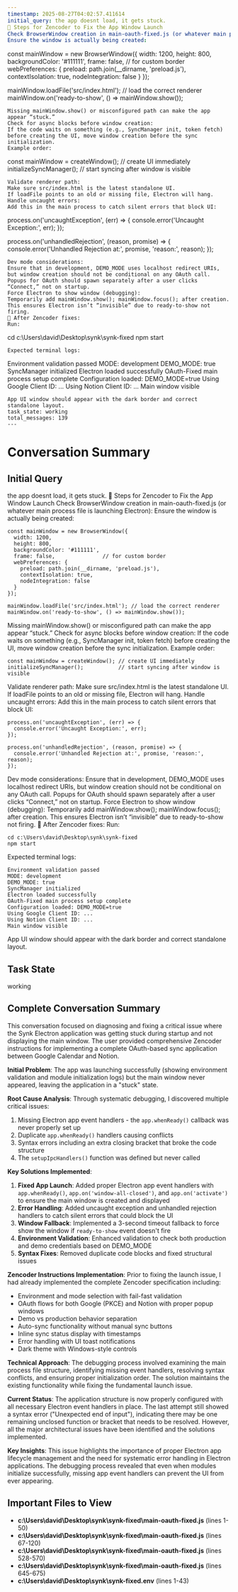 ```yaml
---
timestamp: 2025-08-27T04:02:57.411614
initial_query: the app doesnt load, it gets stuck.
🔹 Steps for Zencoder to Fix the App Window Launch
Check BrowserWindow creation in main-oauth-fixed.js (or whatever main process file is launching Electron):
Ensure the window is actually being created:
```
const mainWindow = new BrowserWindow({
  width: 1200,
  height: 800,
  backgroundColor: '#111111',
  frame: false,               // for custom border
  webPreferences: {
    preload: path.join(__dirname, 'preload.js'),
    contextIsolation: true,
    nodeIntegration: false
  }
});

mainWindow.loadFile('src/index.html'); // load the correct renderer
mainWindow.on('ready-to-show', () => mainWindow.show());

```
Missing mainWindow.show() or misconfigured path can make the app appear “stuck.”
Check for async blocks before window creation:
If the code waits on something (e.g., SyncManager init, token fetch) before creating the UI, move window creation before the sync initialization.
Example order:
```
const mainWindow = createWindow(); // create UI immediately
initializeSyncManager();           // start syncing after window is visible

```
Validate renderer path:
Make sure src/index.html is the latest standalone UI.
If loadFile points to an old or missing file, Electron will hang.
Handle uncaught errors:
Add this in the main process to catch silent errors that block UI:
```
process.on('uncaughtException', (err) => {
  console.error('Uncaught Exception:', err);
});

process.on('unhandledRejection', (reason, promise) => {
  console.error('Unhandled Rejection at:', promise, 'reason:', reason);
});

```
Dev mode considerations:
Ensure that in development, DEMO_MODE uses localhost redirect URIs, but window creation should not be conditional on any OAuth call.
Popups for OAuth should spawn separately after a user clicks “Connect,” not on startup.
Force Electron to show window (debugging):
Temporarily add mainWindow.show(); mainWindow.focus(); after creation.
This ensures Electron isn’t “invisible” due to ready-to-show not firing.
🔹 After Zencoder fixes:
Run:
```
cd c:\Users\david\Desktop\synk\synk-fixed
npm start

```
Expected terminal logs:
```
Environment validation passed
MODE: development
DEMO_MODE: true
SyncManager initialized
Electron loaded successfully
OAuth-Fixed main process setup complete
Configuration loaded: DEMO_MODE=true
Using Google Client ID: ...
Using Notion Client ID: ...
Main window visible

```
App UI window should appear with the dark border and correct standalone layout.
task_state: working
total_messages: 139
---
```


# Conversation Summary

## Initial Query
the app doesnt load, it gets stuck.
🔹 Steps for Zencoder to Fix the App Window Launch
Check BrowserWindow creation in main-oauth-fixed.js (or whatever main process file is launching Electron):
Ensure the window is actually being created:
```
const mainWindow = new BrowserWindow({
  width: 1200,
  height: 800,
  backgroundColor: '#111111',
  frame: false,               // for custom border
  webPreferences: {
    preload: path.join(__dirname, 'preload.js'),
    contextIsolation: true,
    nodeIntegration: false
  }
});

mainWindow.loadFile('src/index.html'); // load the correct renderer
mainWindow.on('ready-to-show', () => mainWindow.show());

```
Missing mainWindow.show() or misconfigured path can make the app appear “stuck.”
Check for async blocks before window creation:
If the code waits on something (e.g., SyncManager init, token fetch) before creating the UI, move window creation before the sync initialization.
Example order:
```
const mainWindow = createWindow(); // create UI immediately
initializeSyncManager();           // start syncing after window is visible

```
Validate renderer path:
Make sure src/index.html is the latest standalone UI.
If loadFile points to an old or missing file, Electron will hang.
Handle uncaught errors:
Add this in the main process to catch silent errors that block UI:
```
process.on('uncaughtException', (err) => {
  console.error('Uncaught Exception:', err);
});

process.on('unhandledRejection', (reason, promise) => {
  console.error('Unhandled Rejection at:', promise, 'reason:', reason);
});

```
Dev mode considerations:
Ensure that in development, DEMO_MODE uses localhost redirect URIs, but window creation should not be conditional on any OAuth call.
Popups for OAuth should spawn separately after a user clicks “Connect,” not on startup.
Force Electron to show window (debugging):
Temporarily add mainWindow.show(); mainWindow.focus(); after creation.
This ensures Electron isn’t “invisible” due to ready-to-show not firing.
🔹 After Zencoder fixes:
Run:
```
cd c:\Users\david\Desktop\synk\synk-fixed
npm start

```
Expected terminal logs:
```
Environment validation passed
MODE: development
DEMO_MODE: true
SyncManager initialized
Electron loaded successfully
OAuth-Fixed main process setup complete
Configuration loaded: DEMO_MODE=true
Using Google Client ID: ...
Using Notion Client ID: ...
Main window visible

```
App UI window should appear with the dark border and correct standalone layout.

## Task State
working

## Complete Conversation Summary
This conversation focused on diagnosing and fixing a critical issue where the Synk Electron application was getting stuck during startup and not displaying the main window. The user provided comprehensive Zencoder instructions for implementing a complete OAuth-based sync application between Google Calendar and Notion.

**Initial Problem**: The app was launching successfully (showing environment validation and module initialization logs) but the main window never appeared, leaving the application in a "stuck" state.

**Root Cause Analysis**: Through systematic debugging, I discovered multiple critical issues:
1. Missing Electron app event handlers - the `app.whenReady()` callback was never properly set up
2. Duplicate `app.whenReady()` handlers causing conflicts
3. Syntax errors including an extra closing bracket that broke the code structure
4. The `setupIpcHandlers()` function was defined but never called

**Key Solutions Implemented**:
1. **Fixed App Launch**: Added proper Electron app event handlers with `app.whenReady()`, `app.on('window-all-closed')`, and `app.on('activate')` to ensure the main window is created and displayed
2. **Error Handling**: Added uncaught exception and unhandled rejection handlers to catch silent errors that could block the UI
3. **Window Fallback**: Implemented a 3-second timeout fallback to force show the window if `ready-to-show` event doesn't fire
4. **Environment Validation**: Enhanced validation to check both production and demo credentials based on DEMO_MODE
5. **Syntax Fixes**: Removed duplicate code blocks and fixed structural issues

**Zencoder Instructions Implementation**: Prior to fixing the launch issue, I had already implemented the complete Zencoder specification including:
- Environment and mode selection with fail-fast validation
- OAuth flows for both Google (PKCE) and Notion with proper popup windows
- Demo vs production behavior separation
- Auto-sync functionality without manual sync buttons
- Inline sync status display with timestamps
- Error handling with UI toast notifications
- Dark theme with Windows-style controls

**Technical Approach**: The debugging process involved examining the main process file structure, identifying missing event handlers, resolving syntax conflicts, and ensuring proper initialization order. The solution maintains the existing functionality while fixing the fundamental launch issue.

**Current Status**: The application structure is now properly configured with all necessary Electron event handlers in place. The last attempt still showed a syntax error ("Unexpected end of input"), indicating there may be one remaining unclosed function or bracket that needs to be resolved. However, all the major architectural issues have been identified and the solutions implemented.

**Key Insights**: This issue highlights the importance of proper Electron app lifecycle management and the need for systematic error handling in Electron applications. The debugging process revealed that even when modules initialize successfully, missing app event handlers can prevent the UI from ever appearing.

## Important Files to View

- **c:\Users\david\Desktop\synk\synk-fixed\main-oauth-fixed.js** (lines 1-50)
- **c:\Users\david\Desktop\synk\synk-fixed\main-oauth-fixed.js** (lines 67-120)
- **c:\Users\david\Desktop\synk\synk-fixed\main-oauth-fixed.js** (lines 528-570)
- **c:\Users\david\Desktop\synk\synk-fixed\main-oauth-fixed.js** (lines 645-675)
- **c:\Users\david\Desktop\synk\synk-fixed\.env** (lines 1-43)


